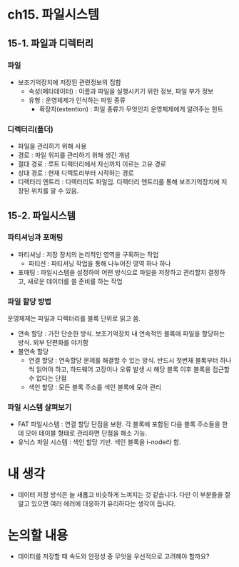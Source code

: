 # ch15. 파일시스템

## 15-1. 파일과 디렉터리

### 파일

- 보조기억장치에 저장된 관련정보의 집합
  - 속성(메타데이터) : 이름과 파일을 실행시키기 위한 정보, 파일 부가 정보
  - 유형 : 운영체제가 인식하는 파일 종류
    - 확장자(extention) : 파일 종류가 무엇인지 운영체제에게 알려주는 힌트

### 디렉터리(폴더)

- 파일을 관리하기 위해 사용
- 경로 : 파일 위치를 관리하기 위해 생긴 개념
- 절대 경로 : 루트 디렉터리에서 자신까지 이르는 고유 경로
- 상대 경로 : 현재 디렉토리부터 시작하는 경로
- 디렉터리 엔트리 : 디렉터리도 파일임. 디렉터리 엔트리를 통해 보조기억장치에 저장된 위치를 알 수 있음.

## 15-2. 파일시스템

### 파티셔닝과 포매팅

- 파티셔닝 : 저장 장치의 논리적인 영역을 구획하는 작업
  - 파티션 : 파티셔닝 작업을 통해 나누어진 영역 하나 하나
- 포매팅 : 파일시스템을 설정하여 어떤 방식으로 파일을 저장하고 관리할지 결정하고, 새로운 데이터를 쓸 준비를 하는 작업

### 파일 할당 방법

운영체제는 파일과 디렉터리를 블록 단위로 읽고 씀.

- 연속 할당 : 가잔 단순한 방식. 보조기억장치 내 연속적인 블록에 파일을 할당하는 방식. 외부 단편화를 야기함
- 불연속 할당
  - 연결 할당 : 연속할당 문제를 해결할 수 있는 방식. 반드시 첫번재 블록부터 하나씩 읽어야 하고, 하드웨어 고장이나 오류 발생 시 해당 블록 이후 블록을 접근할수 없다는 단점
  - 색인 할당 : 모든 블록 주소를 색인 블록에 모아 관리

### 파일 시스템 살펴보기

- FAT 파일시스템 : 연결 할당 단점을 보완. 각 블록에 포함된 다음 블록 주소들을 한데 모아 테이블 형태로 관리하면 단점을 해소 가능.
- 유닉스 파일 시스템 : 색인 할당 기반. 색인 블록을 i-node라 함.

# 내 생각

- 데이터 저장 방식은 늘 새롭고 비슷하게 느껴지는 것 같습니다. 다만 이 부분들을 잘 알고 있으면 여러 에러에 대응하기 유리하다는 생각이 듭니다.

# 논의할 내용

- 데이터를 저장할 때 속도와 안정성 중 무엇을 우선적으로 고려해야 할까요?
